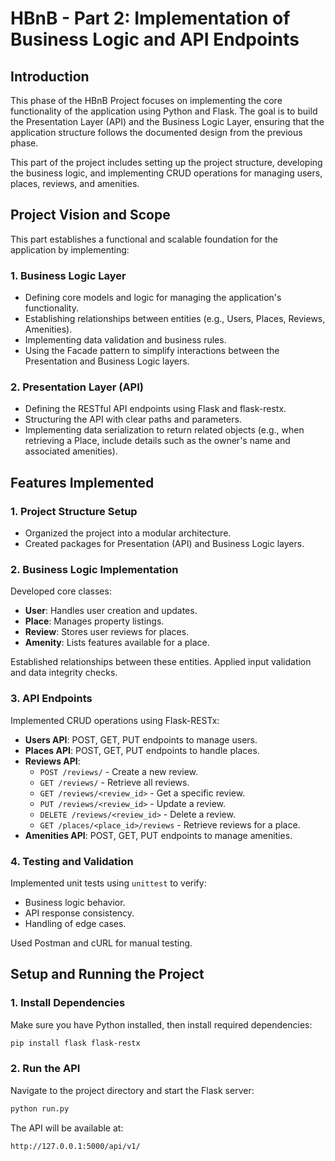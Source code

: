 # HBnB - Part 2: Implementation of Business Logic and API Endpoints

## Introduction

This phase of the HBnB Project focuses on implementing the core functionality of the application using Python and Flask. The goal is to build the Presentation Layer (API) and the Business Logic Layer, ensuring that the application structure follows the documented design from the previous phase.

This part of the project includes setting up the project structure, developing the business logic, and implementing CRUD operations for managing users, places, reviews, and amenities.

## Project Vision and Scope

This part establishes a functional and scalable foundation for the application by implementing:

### 1. Business Logic Layer

- Defining core models and logic for managing the application's functionality.
- Establishing relationships between entities (e.g., Users, Places, Reviews, Amenities).
- Implementing data validation and business rules.
- Using the Facade pattern to simplify interactions between the Presentation and Business Logic layers.

### 2. Presentation Layer (API)

- Defining the RESTful API endpoints using Flask and flask-restx.
- Structuring the API with clear paths and parameters.
- Implementing data serialization to return related objects (e.g., when retrieving a Place, include details such as the owner's name and associated amenities).

## Features Implemented

### 1. Project Structure Setup

- Organized the project into a modular architecture.
- Created packages for Presentation (API) and Business Logic layers.

### 2. Business Logic Implementation

Developed core classes:
- **User**: Handles user creation and updates.
- **Place**: Manages property listings.
- **Review**: Stores user reviews for places.
- **Amenity**: Lists features available for a place.

Established relationships between these entities.
Applied input validation and data integrity checks.

### 3. API Endpoints

Implemented CRUD operations using Flask-RESTx:

- **Users API**: POST, GET, PUT endpoints to manage users.
- **Places API**: POST, GET, PUT endpoints to handle places.
- **Reviews API**:
    - `POST /reviews/` - Create a new review.
    - `GET /reviews/` - Retrieve all reviews.
    - `GET /reviews/<review_id>` - Get a specific review.
    - `PUT /reviews/<review_id>` - Update a review.
    - `DELETE /reviews/<review_id>` - Delete a review.
    - `GET /places/<place_id>/reviews` - Retrieve reviews for a place.
- **Amenities API**: POST, GET, PUT endpoints to manage amenities.

### 4. Testing and Validation

Implemented unit tests using `unittest` to verify:
- Business logic behavior.
- API response consistency.
- Handling of edge cases.

Used Postman and cURL for manual testing.

## Setup and Running the Project

### 1. Install Dependencies

Make sure you have Python installed, then install required dependencies:

```bash
pip install flask flask-restx
```

### 2. Run the API

Navigate to the project directory and start the Flask server:

```python
python run.py
```

The API will be available at:

```http
http://127.0.0.1:5000/api/v1/
```

